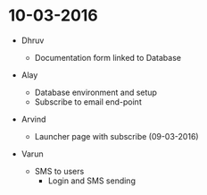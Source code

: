 # 10-03-2016
* Dhruv
  * Documentation form linked to Database

* Alay
  * Database environment and setup
  * Subscribe to email end-point

* Arvind
  * Launcher page with subscribe (09-03-2016)

* Varun
  * SMS to users
    * Login and SMS sending
